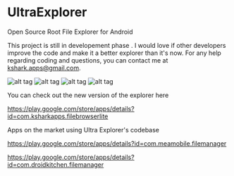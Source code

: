 UltraExplorer
=============

Open Source Root File Explorer for Android

This project is still in developement phase . I would love if other developers improve the code and make it a better
explorer than it's now. For any help regarding coding and questions, you can contact me at kshark.apps@gmail.com.


![alt tag](http://i.imgur.com/ybKuceV.png)    ![alt tag](http://i.imgur.com/hC2SlBs.png)
![alt tag](http://i.imgur.com/mfl9u40.png)    ![alt tag](http://i.imgur.com/qsyAIUo.png)

You can check out the new version of the explorer here

https://play.google.com/store/apps/details?id=com.ksharkapps.filebrowserlite

Apps on the market using Ultra Explorer's codebase 

https://play.google.com/store/apps/details?id=com.meamobile.filemanager

https://play.google.com/store/apps/details?id=com.droidkitchen.filemanager


